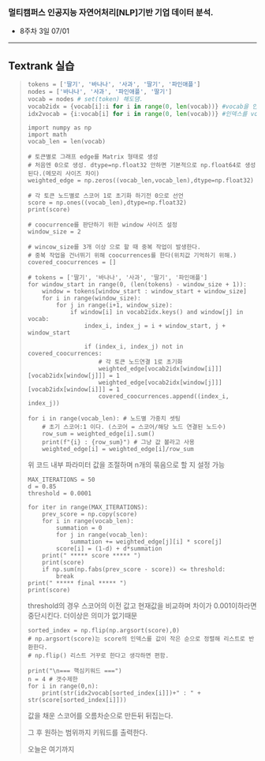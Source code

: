 ### 멀티캠퍼스 인공지능 자연어처리[NLP]기반 기업 데이터 분석.
- 8주차 3일 07/01
---
## Textrank 실습
> ```Python
> tokens = ['딸기', '바나나', '사과', '딸기', '파인애플']
> nodes = ['바나나', '사과', '파인애플', '딸기']
> vocab = nodes # set(token) 해도댐.
> vocab2idx = {vocab[i]:i for i in range(0, len(vocab))} #vocab을 인덱스로 변환
> idx2vocab = {i:vocab[i] for i in range(0, len(vocab))} #인덱스를 vocab으로 변환
> ```
> 
> ```
> import numpy as np
> import math
> vocab_len = len(vocab)
> 
> # 토큰별로 그래프 edge를 Matrix 형태로 생성
> # 처음엔 0으로 생성. dtype=np.float32 안하면 기본적으로 np.float64로 생성된다.(메모리 사이즈 차이)
> weighted_edge = np.zeros((vocab_len,vocab_len),dtype=np.float32)
> 
> # 각 토큰 노드별로 스코어 1로 초기화 하기전 0으로 선언
> score = np.ones((vocab_len),dtype=np.float32)
> print(score)
> 
> # coocurrence를 판단하기 위한 window 사이즈 설정
> window_size = 2
> 
> # wincow_size를 3개 이상 으로 할 때 중복 작업이 발생한다.
> # 중복 작업을 건너뛰기 위해 coocurrences를 한다(위치값 기억하기 위해.)
> covered_coocurrences = [] 
> 
> # tokens = ['딸기', '바나나', '사과', '딸기', '파인애플']
> for window_start in range(0, (len(tokens) - window_size + 1)):
>     window = tokens[window_start : window_start + window_size]
>     for i in range(window_size):
>         for j in range(i+1, window_size):
>             if window[i] in vocab2idx.keys() and window[j] in vocab:
>                 index_i, index_j = i + window_start, j + window_start
> 
>                 if (index_i, index_j) not in covered_coocurrences:
>                     # 각 토큰 노드연결 1로 초기화
>                     weighted_edge[vocab2idx[window[i]]][vocab2idx[window[j]]] = 1
>                     weighted_edge[vocab2idx[window[j]]][vocab2idx[window[i]]] = 1
>                     covered_coocurrences.append((index_i, index_j))
> 
> for i in range(vocab_len): # 노드별 가중치 셋팅
>     # 초기 스코어:1 이다. (스코어 = 스코어/해당 노드 연결된 노드수)
>     row_sum = weighted_edge[i].sum()
>     print(f"{i} : {row_sum}") # 그냥 값 볼라고 사용
>     weighted_edge[i] = weighted_edge[i]/row_sum
> 
> ```
> 위 코드 내부 파라미터 값을 조절하며 n개의 묶음으로 할 지 설정 가능
> 
> ```
> MAX_ITERATIONS = 50
> d = 0.85
> threshold = 0.0001
> 
> for iter in range(MAX_ITERATIONS):
>     prev_score = np.copy(score)
>     for i in range(vocab_len):
>         summation = 0
>         for j in range(vocab_len):
>             summation += weighted_edge[j][i] * score[j]
>         score[i] = (1-d) + d*summation
>     print(" ***** score ***** ")
>     print(score)
>     if np.sum(np.fabs(prev_score - score)) <= threshold:
>         break
> print(" ***** final ***** ")
> print(score)
>```
> threshold의 경우 스코어의 이전 값고 현재값을 비교하며 차이가 0.001이하라면 중단시킨다. 더이상은 의미가 없기때문
> 
> ```
> sorted_index = np.flip(np.argsort(score),0)
> # np.argsort(score)는 score의 인덱스를 값이 작은 순으로 정렬해 리스트로 반환한다.
> # np.flip() 리스트 거꾸로 한다고 생각하면 편함.
> 
> print("\n=== 핵심키워드 ===")
> n = 4 # 갯수제한
> for i in range(0,n):
>     print(str(idx2vocab[sorted_index[i]])+" : " + str(score[sorted_index[i]]))
> ```
> 값을 채운 스코어를 오름차순으로 만든뒤 뒤집는다.
> 
> 그 후 원하는 범위까지 키워드를 출력한다.
> 
> 오늘은 여기까지
